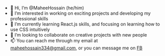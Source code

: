 - 👋 Hi, I’m @MaheeHossain (he/him)
- 👀 I’m interested in working on exciting projects and developing my professional skills
- 🌱 I’m currently learning React.js skills, and focusing on learning how to use CSS intuitively
- 💞️ I’m looking to collaborate on creative projects with new people
- 📫 You can reach me through my email at maheehossain334@gmail.com, or you can message me on [FB](https://www.facebook.com/profile.php?id=100012404588279)

<!---
MaheeHossain/MaheeHossain is a ✨ special ✨ repository because its `README.md` (this file) appears on your GitHub profile.
You can click the Preview link to take a look at your changes.
--->
